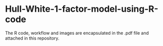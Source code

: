 # Hull-White-1-factor-model-using-R-code

The R code, workflow and images are encapsulated in the .pdf file and attached in this repository.
